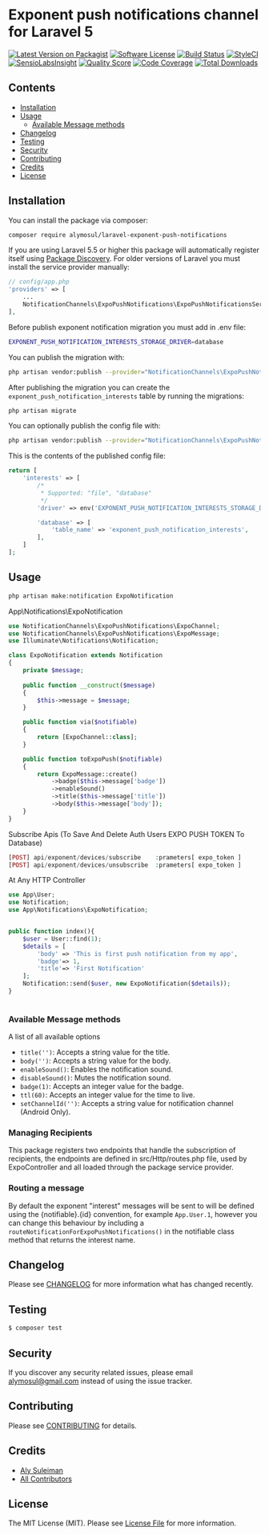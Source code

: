 # Exponent push notifications channel for Laravel 5

[![Latest Version on Packagist](https://img.shields.io/packagist/v/alymosul/laravel-exponent-push-notifications.svg?style=flat-square)](https://packagist.org/packages/alymosul/laravel-exponent-push-notifications)
[![Software License](https://img.shields.io/badge/license-MIT-brightgreen.svg?style=flat-square)](LICENSE.md)
[![Build Status](https://travis-ci.org/Alymosul/laravel-exponent-push-notifications.svg?branch=master)](https://travis-ci.org/Alymosul/laravel-exponent-push-notifications)
[![StyleCI](https://styleci.io/repos/96645200/shield?branch=master)](https://styleci.io/repos/96645200)
[![SensioLabsInsight](https://img.shields.io/sensiolabs/i/afe0ba9a-e35c-4759-a06f-14a081cf452c.svg?style=flat-square)](https://insight.sensiolabs.com/projects/afe0ba9a-e35c-4759-a06f-14a081cf452c)
[![Quality Score](https://img.shields.io/scrutinizer/g/alymosul/laravel-exponent-push-notifications.svg?style=flat-square)](https://scrutinizer-ci.com/g/alymosul/laravel-exponent-push-notifications)
[![Code Coverage](https://img.shields.io/scrutinizer/coverage/g/alymosul/laravel-exponent-push-notifications/master.svg?style=flat-square)](https://scrutinizer-ci.com/g/alymosul/laravel-exponent-push-notifications/?branch=master)
[![Total Downloads](https://img.shields.io/packagist/dt/alymosul/laravel-exponent-push-notifications.svg?style=flat-square)](https://packagist.org/packages/alymosul/laravel-exponent-push-notifications)

## Contents

- [Installation](#installation)
- [Usage](#usage)
	- [Available Message methods](#available-message-methods)
- [Changelog](#changelog)
- [Testing](#testing)
- [Security](#security)
- [Contributing](#contributing)
- [Credits](#credits)
- [License](#license)


## Installation
You can install the package via composer:
```bash
composer require alymosul/laravel-exponent-push-notifications
```

If you are using Laravel 5.5 or higher this package will automatically register itself using [Package Discovery](https://laravel.com/docs/5.5/packages#package-discovery). For older versions of Laravel you must install the service provider manually:

```php
// config/app.php
'providers' => [
    ...
    NotificationChannels\ExpoPushNotifications\ExpoPushNotificationsServiceProvider::class,
],

```
Before publish exponent notification migration you must add in .env file:  
```bash
EXPONENT_PUSH_NOTIFICATION_INTERESTS_STORAGE_DRIVER=database
```
You can publish the migration with:
```bash
php artisan vendor:publish --provider="NotificationChannels\ExpoPushNotifications\ExpoPushNotificationsServiceProvider" --tag="migrations"
```

After publishing the migration you can create the `exponent_push_notification_interests` table by running the migrations:

```bash
php artisan migrate
```

You can optionally publish the config file with:
```bash
php artisan vendor:publish --provider="NotificationChannels\ExpoPushNotifications\ExpoPushNotificationsServiceProvider" --tag="config"
```

This is the contents of the published config file:

```php
return [
    'interests' => [
        /*
         * Supported: "file", "database"
         */
        'driver' => env('EXPONENT_PUSH_NOTIFICATION_INTERESTS_STORAGE_DRIVER', 'file'),

        'database' => [
            'table_name' => 'exponent_push_notification_interests',
        ],
    ]
];
```

## Usage

``` php
php artisan make:notification ExpoNotification
```
App\Notifications\ExpoNotification
``` php
use NotificationChannels\ExpoPushNotifications\ExpoChannel;
use NotificationChannels\ExpoPushNotifications\ExpoMessage;
use Illuminate\Notifications\Notification;

class ExpoNotification extends Notification
{
    private $message;
    
    public function __construct($message)
    {
        $this->message = $message;
    }

    public function via($notifiable)
    {
        return [ExpoChannel::class];
    }

    public function toExpoPush($notifiable)
    {
        return ExpoMessage::create()
            ->badge($this->message['badge'])
            ->enableSound()
            ->title($this->message['title'])
            ->body($this->message['body']);
    }
}
```
Subscribe Apis (To Save And Delete Auth Users EXPO PUSH TOKEN To Database)
``` php
[POST] api/exponent/devices/subscribe    :prameters[ expo_token ]
[POST] api/exponent/devices/unsubscribe  :prameters[ expo_token ]
```
At Any HTTP Controller
``` php
use App\User;
use Notification;
use App\Notifications\ExpoNotification;


public function index(){
    $user = User::find(1);
    $details = [
        'body' => 'This is first push notification from my app',
        'badge'=> 1,
        'title'=> 'First Notification'
    ];   
    Notification::send($user, new ExpoNotification($details));
}
        
```        
### Available Message methods

A list of all available options
- `title('')`: Accepts a string value for the title.
- `body('')`: Accepts a string value for the body.
- `enableSound()`: Enables the notification sound.
- `disableSound()`: Mutes the notification sound.
- `badge(1)`: Accepts an integer value for the badge.
- `ttl(60)`: Accepts an integer value for the time to live.
- `setChannelId('')`: Accepts a string value for notification channel (Android Only).

### Managing Recipients

This package registers two endpoints that handle the subscription of recipients, the endpoints are defined in src/Http/routes.php file, used by ExpoController and all loaded through the package service provider.

### Routing a message

By default the exponent "interest" messages will be sent to will be defined using the {notifiable}.{id} convention, for example `App.User.1`, however you can change this behaviour by including a `routeNotificationForExpoPushNotifications()` in the notifiable class method that returns the interest name.

## Changelog

Please see [CHANGELOG](CHANGELOG.md) for more information what has changed recently.

## Testing

``` bash
$ composer test
```

## Security

If you discover any security related issues, please email alymosul@gmail.com instead of using the issue tracker.

## Contributing

Please see [CONTRIBUTING](CONTRIBUTING.md) for details.

## Credits

- [Aly Suleiman](https://github.com/Alymosul)
- [All Contributors](../../contributors)

## License

The MIT License (MIT). Please see [License File](LICENSE.md) for more information.
